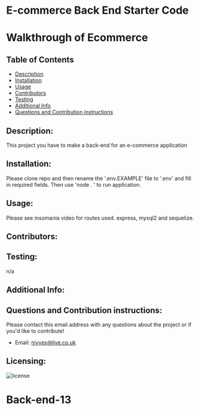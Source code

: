 # E-commerce Back End Starter Code

# Walkthrough of Ecommerce


## Table of Contents

- [Description](#description)
- [Installation](#installation)
- [Usage](#usage)
- [Contributors](#contributors)
- [Testing](#testing)
- [Additional Info](#additional-info)
- [Questions and Contribution instructions](#questions-and-contribution-instructions)

## Description:
This project you have to make a back-end for an e-commerce application 
## Installation:

Please clone repo and then rename the '.env.EXAMPLE' file to '.env' and fill in required fields. Then use 'node . ' to run application.

## Usage:

Please see insomania video for routes used.
express, mysql2 and sequelize.

## Contributors:


## Testing:

n/a

## Additional Info:


## Questions and Contribution instructions:

Please contact this email address with any questions about the project or if you'd like to contribute!

- Email: niyyex@live.co.uk

## Licensing:

![license](https://img.shields.io/badge/license-MIT-blue)
# Back-end-13

